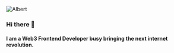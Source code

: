 ![Albert](https://nitter.ggc-project.de/pic/profile_banners%2F1384157868329357323%2F1620058483%2F1500x500)

### Hi there 👋

#### I am a Web3 Frontend Developer busy bringing the next internet revolution. 
